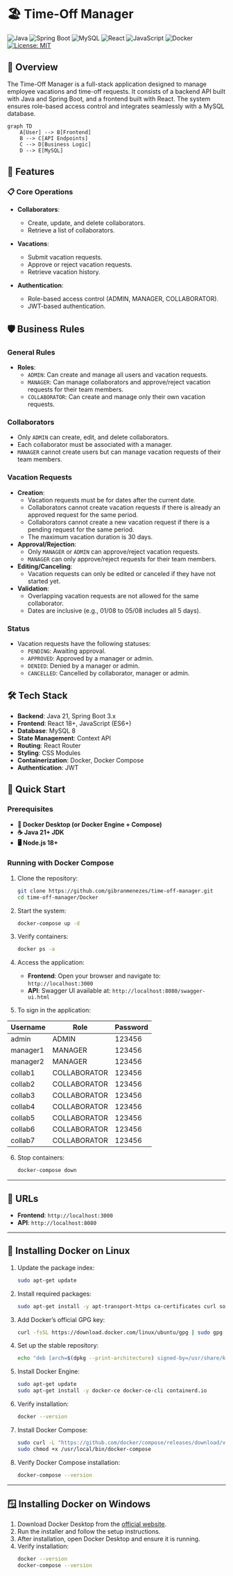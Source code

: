# 🏖️ Time-Off Manager

![Java](https://img.shields.io/badge/Java-21+-blue?logo=openjdk)
![Spring Boot](https://img.shields.io/badge/Spring_Boot-3.x-green?logo=spring)
![MySQL](https://img.shields.io/badge/MySQL-8-blue?logo=mysql)
![React](https://img.shields.io/badge/React-18+-blue?logo=react)
![JavaScript](https://img.shields.io/badge/JavaScript-ES6+-yellow?logo=javascript)
![Docker](https://img.shields.io/badge/Docker-Compose-blue?logo=docker)
[![License: MIT](https://img.shields.io/badge/License-MIT-yellow.svg)](https://opensource.org/licenses/MIT)

## 🌟 Overview

The Time-Off Manager is a full-stack application designed to manage employee vacations and time-off requests. It consists of a backend API built with Java and Spring Boot, and a frontend built with React. The system ensures role-based access control and integrates seamlessly with a MySQL database.

```mermaid
graph TD
    A[User] --> B[Frontend]
    B --> C[API Endpoints]
    C --> D[Business Logic]
    D --> E[MySQL]
```

## 🚀 Features

### 📋 Core Operations

- **Collaborators**:
  - Create, update, and delete collaborators.
  - Retrieve a list of collaborators.

- **Vacations**:
  - Submit vacation requests.
  - Approve or reject vacation requests.
  - Retrieve vacation history.

- **Authentication**:
  - Role-based access control (ADMIN, MANAGER, COLLABORATOR).
  - JWT-based authentication.

## 🛡️ Business Rules

### General Rules
- **Roles**:
  - `ADMIN`: Can create and manage all users and vacation requests.
  - `MANAGER`: Can manage collaborators and approve/reject vacation requests for their team members.
  - `COLLABORATOR`: Can create and manage only their own vacation requests.

### Collaborators
- Only `ADMIN` can create, edit, and delete collaborators.
- Each collaborator must be associated with a manager.
- `MANAGER` cannot create users but can manage vacation requests of their team members.

### Vacation Requests
- **Creation**:
  - Vacation requests must be for dates after the current date.
  - Collaborators cannot create vacation requests if there is already an approved request for the same period.
  - Collaborators cannot create a new vacation request if there is a pending request for the same period.
  - The maximum vacation duration is 30 days.
- **Approval/Rejection**:
  - Only `MANAGER` or `ADMIN` can approve/reject vacation requests.
  - `MANAGER` can only approve/reject requests for their team members.
- **Editing/Canceling**:
  - Vacation requests can only be edited or canceled if they have not started yet.
- **Validation**:
  - Overlapping vacation requests are not allowed for the same collaborator.
  - Dates are inclusive (e.g., 01/08 to 05/08 includes all 5 days).

### Status
- Vacation requests have the following statuses:
  - `PENDING`: Awaiting approval.
  - `APPROVED`: Approved by a manager or admin.
  - `DENIED`: Denied by a manager or admin.
  - `CANCELLED`: Cancelled by collaborator, manager or admin.

## 🛠️ Tech Stack

- **Backend**: Java 21, Spring Boot 3.x
- **Frontend**: React 18+, JavaScript (ES6+)
- **Database**: MySQL 8
- **State Management**: Context API
- **Routing**: React Router
- **Styling**: CSS Modules
- **Containerization**: Docker, Docker Compose
- **Authentication**: JWT

## 🚀 Quick Start

### Prerequisites

- **🐳 Docker Desktop (or Docker Engine + Compose)**
- **☕ Java 21+ JDK**
- **🖥️ Node.js 18+**

### Running with Docker Compose

1. Clone the repository:
   ```bash
   git clone https://github.com/gibranmenezes/time-off-manager.git
   cd time-off-manager/Docker
   ```

2. Start the system:
   ```bash
   docker-compose up -d
   ```

3. Verify containers:
   ```bash
   docker ps -a
   ```

4. Access the application:
   - **Frontend**: Open your browser and navigate to: `http://localhost:3000`
   - **API**: Swagger UI available at: `http://localhost:8080/swagger-ui.html`

5. To sign in the application:
   
| Username  | Role          | Password |
|-----------|---------------|----------|
| admin     | ADMIN         | 123456   |
| manager1  | MANAGER       | 123456   |
| manager2  | MANAGER       | 123456   |
| collab1   | COLLABORATOR  | 123456   |
| collab2   | COLLABORATOR  | 123456   |
| collab3   | COLLABORATOR  | 123456   |
| collab4   | COLLABORATOR  | 123456   |
| collab5   | COLLABORATOR  | 123456   |
| collab6   | COLLABORATOR  | 123456   |
| collab7   | COLLABORATOR  | 123456   |
   

6. Stop containers:
   ```bash
   docker-compose down
   ```

---

## 🔗 URLs

- **Frontend**: `http://localhost:3000`
- **API**: `http://localhost:8080`

---

## 🐧 Installing Docker on Linux

1. Update the package index:
   ```bash
   sudo apt-get update
   ```

2. Install required packages:
   ```bash
   sudo apt-get install -y apt-transport-https ca-certificates curl software-properties-common
   ```

3. Add Docker’s official GPG key:
   ```bash
   curl -fsSL https://download.docker.com/linux/ubuntu/gpg | sudo gpg --dearmor -o /usr/share/keyrings/docker-archive-keyring.gpg
   ```

4. Set up the stable repository:
   ```bash
   echo "deb [arch=$(dpkg --print-architecture) signed-by=/usr/share/keyrings/docker-archive-keyring.gpg] https://download.docker.com/linux/ubuntu $(lsb_release -cs) stable" | sudo tee /etc/apt/sources.list.d/docker.list > /dev/null
   ```

5. Install Docker Engine:
   ```bash
   sudo apt-get update
   sudo apt-get install -y docker-ce docker-ce-cli containerd.io
   ```

6. Verify installation:
   ```bash
   docker --version
   ```

7. Install Docker Compose:
   ```bash
   sudo curl -L "https://github.com/docker/compose/releases/download/v2.20.2/docker-compose-$(uname -s)-$(uname -m)" -o /usr/local/bin/docker-compose
   sudo chmod +x /usr/local/bin/docker-compose
   ```

8. Verify Docker Compose installation:
   ```bash
   docker-compose --version
   ```

---

## 🪟 Installing Docker on Windows

1. Download Docker Desktop from the [official website](https://www.docker.com/products/docker-desktop).
2. Run the installer and follow the setup instructions.
3. After installation, open Docker Desktop and ensure it is running.
4. Verify installation:
   ```bash
   docker --version
   docker-compose --version
   ```
